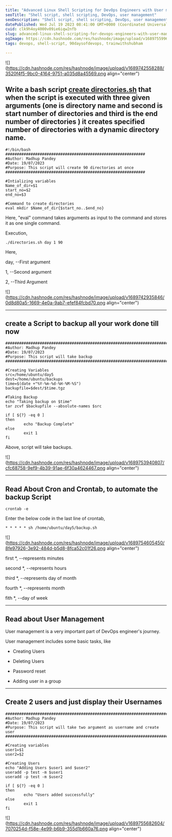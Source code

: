 ```yaml
---
title: "Advanced Linux Shell Scripting for DevOps Engineers with User management"
seoTitle: "Shell script, shell scripting, DevOps, user management"
seoDescription: "Shell script, shell scripting, DevOps, user management, backup"
datePublished: Wed Jul 19 2023 08:41:00 GMT+0000 (Coordinated Universal Time)
cuid: clk9h4oy4000v09ie6iqw2nfb
slug: advanced-linux-shell-scripting-for-devops-engineers-with-user-management
ogImage: https://cdn.hashnode.com/res/hashnode/image/upload/v1689755996895/2918075d-570f-469d-a31a-92956fa17f9f.jpeg
tags: devops, shell-script, 90daysofdevops, trainwithshubham

---
```


![](https://cdn.hashnode.com/res/hashnode/image/upload/v1689742558288/3520f4f5-9bc0-4164-9751-a035d8a45569.png align="center")

## Write a bash script [create directories.sh](http://createDirectories.sh) that when the script is executed with three given arguments (one is directory name and second is start number of directories and third is the end number of directories ) it creates specified number of directories with a dynamic directory name.

```plaintext
#!/bin/bash
#############################################################
#Author: Madhup Pandey
#Date: 19/07/2023
#Purpose: This script will create 90 directories at once
#############################################################

#Intializing variables
Name_of_dir=$1
start_no=$2
end_no=$3

#Command to create directories
eval mkdir $Name_of_dir{$start_no..$end_no}
```

Here, "eval" command takes arguments as input to the command and stores it as one single command.

Execution,

```plaintext
./directories.sh day 1 90
```

Here,

day, --First argument

1, --Second argument

2, --Third Argument

![](https://cdn.hashnode.com/res/hashnode/image/upload/v1689742935846/0d8d80a5-1669-4e0a-9ab7-efef84fcbd70.png align="center")

---

## create a Script to backup all your work done till now

```plaintext
##########################################################################
#Author: Madhup Pandey
#Date: 19/07/2023
#Purpose: This script will take backup
##########################################################################

#Creating Variables 
src=/home/ubuntu/day5
dest=/home/ubuntu/backups
time=$(date +"%Y-%m-%d-%H-%M-%S")
backupfile=$dest/$time.tgz

#Taking Backup
echo "Taking backup on $time"
tar zcvf $backupfile --absolute-names $src

if [ ${?} -eq 0 ]
then
        echo "Backup Complete"
else
        exit 1
fi
```

Above, script will take backups.

![](https://cdn.hashnode.com/res/hashnode/image/upload/v1689753940807/cfc68758-9ef9-4b39-91ae-6f30a4624467.png align="center")

---

## Read About Cron and Crontab, to automate the backup Script

```plaintext
crontab -e
```

Enter the below code in the last line of crontab,

```plaintext
* * * * * sh /home/ubuntu/day5/backup.sh
```

![](https://cdn.hashnode.com/res/hashnode/image/upload/v1689754605450/8fe97926-3e92-484d-b5d8-8fca52c01f26.png align="center")

first \*, --represents minutes

second \*, --represents hours

third \*, --represents day of month

fourth \*, --represents month

fith \*, --day of week

---

## Read about User Management

User management is a very important part of DevOps engineer's journey.

User management includes some basic tasks, like

* Creating Users
    
* Deleting Users
    
* Password reset
    
* Adding user in a group
    

---

## Create 2 users and just display their Usernames

```plaintext
##########################################################################
#Author: Madhup Pandey
#Date: 19/07/2023
#Purpose: This script will take two argument as username and create user
##########################################################################

#Creating variables
user1=$1
user2=$2

#Creating Users
echo "Adding Users $user1 and $user2"
useradd -p test -m $user1
useradd -p test -m $user2

if [ ${?} -eq 0 ]
then
        echo "Users added successfully"
else
        exit 1
fi
```

![](https://cdn.hashnode.com/res/hashnode/image/upload/v1689755682604/7070254d-f58e-4e99-b6b9-355d1b660a76.png align="center")